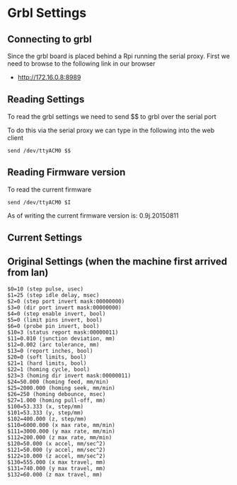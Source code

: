 # Grbl Settings

## Connecting to grbl

Since the grbl board is placed behind a Rpi running the serial proxy.
First we need to browse to the following link in our browser

  * http://172.16.0.8:8989


## Reading Settings

To read the grbl settings we need to send $$ to grbl over the serial port

To do this via the serial proxy we can type in the following into the web client
```
send /dev/ttyACM0 $$
```


## Reading Firmware version

To read the current firmware
```
send /dev/ttyACM0 $I
```

As of writing the current firmware version is: 0.9j.20150811


## Current Settings





## Original Settings (when the machine first arrived from Ian)

```
$0=10 (step pulse, usec)
$1=25 (step idle delay, msec)
$2=0 (step port invert mask:00000000)
$3=0 (dir port invert mask:00000000)
$4=0 (step enable invert, bool)
$5=0 (limit pins invert, bool)
$6=0 (probe pin invert, bool)
$10=3 (status report mask:00000011)
$11=0.010 (junction deviation, mm)
$12=0.002 (arc tolerance, mm)
$13=0 (report inches, bool)
$20=0 (soft limits, bool)
$21=1 (hard limits, bool)
$22=1 (homing cycle, bool)
$23=3 (homing dir invert mask:00000011)
$24=50.000 (homing feed, mm/min)
$25=2000.000 (homing seek, mm/min)
$26=250 (homing debounce, msec)
$27=1.000 (homing pull-off, mm)
$100=53.333 (x, step/mm)
$101=53.333 (y, step/mm)
$102=400.000 (z, step/mm)
$110=6000.000 (x max rate, mm/min)
$111=3000.000 (y max rate, mm/min)
$112=200.000 (z max rate, mm/min)
$120=50.000 (x accel, mm/sec^2)
$121=50.000 (y accel, mm/sec^2)
$122=10.000 (z accel, mm/sec^2)
$130=555.000 (x max travel, mm)
$131=740.000 (y max travel, mm)
$132=60.000 (z max travel, mm)
```
